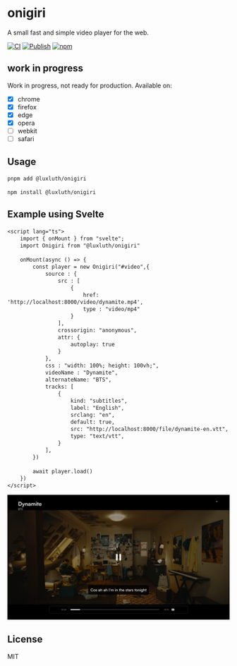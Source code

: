 # onigiri

A small fast and simple video player for the web.

[![CI](https://github.com/luxluth/onigiri/actions/workflows/main.yml/badge.svg?branch=main)](https://github.com/luxluth/onigiri/actions/workflows/main.yml)
[![Publish](https://github.com/luxluth/onigiri/actions/workflows/publish.yml/badge.svg?branch=main)](https://github.com/luxluth/onigiri/actions/workflows/publish.yml)
[![npm](https://img.shields.io/npm/v/@luxluth/onigiri?style=flat&logo=npm&color=fedcba)](https://www.npmjs.com/package/@luxluth/onigiri)

## work in progress

Work in progress, not ready for production.
Available on:

- [X] chrome
- [X] firefox
- [X] edge
- [X] opera
- [ ] webkit
- [ ] safari

## Usage

```bash
pnpm add @luxluth/onigiri
```
```bash
npm install @luxluth/onigiri
```

## Example using Svelte

```svelte
<script lang="ts">
    import { onMount } from "svelte";
    import Onigiri from "@luxluth/onigiri"

    onMount(async () => {
        const player = new Onigiri("#video",{
            source : {
                src : [
                    {
                        href: 'http://localhost:8000/video/dynamite.mp4',
                        type : "video/mp4"
                    }
                ],
                crossorigin: "anonymous",
                attr: {
                    autoplay: true
                }
            },
            css : "width: 100%; height: 100vh;",
            videoName : "Dynamite",
            alternateName: "BTS",
            tracks: [
                {
                    kind: "subtitles",
                    label: "English",
                    srclang: "en",
                    default: true,
                    src: "http://localhost:8000/file/dynamite-en.vtt",
                    type: "text/vtt",
                }
            ],
        })

        await player.load()
    })
</script>
```

![example](https://raw.githubusercontent.com/luxluth/onigiri/main/assets/exemple4.png)

## License

MIT
